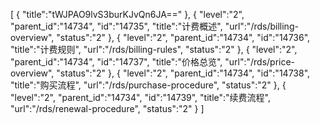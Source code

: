[
	{
		"title":"tWJPAO9lvS3burKJvQn6JA=="
	},
	{
		"level":"2",
		"parent_id":"14734",
		"id":"14735",
		"title":"计费概述",
		"url":"/rds/billing-overview",
		"status":"2"
	},
	{
		"level":"2",
		"parent_id":"14734",
		"id":"14736",
		"title":"计费规则",
		"url":"/rds/billing-rules",
		"status":"2"
	},
	{
		"level":"2",
		"parent_id":"14734",
		"id":"14737",
		"title":"价格总览",
		"url":"/rds/price-overview",
		"status":"2"
	},
	{
		"level":"2",
		"parent_id":"14734",
		"id":"14738",
		"title":"购买流程",
		"url":"/rds/purchase-procedure",
		"status":"2"
	},
	{
		"level":"2",
		"parent_id":"14734",
		"id":"14739",
		"title":"续费流程",
		"url":"/rds/renewal-procedure",
		"status":"2"
	}
]